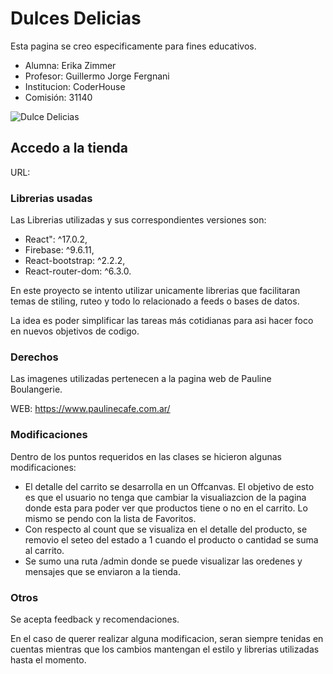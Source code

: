 # Dulces Delicias

Esta pagina se creo especificamente para fines educativos. 

- Alumna: Erika Zimmer
- Profesor: Guillermo Jorge Fergnani
- Institucion: CoderHouse
- Comisión: 31140

![Dulce Delicias](https://user-images.githubusercontent.com/55201104/168959478-391fc1a2-2142-41ae-8bcd-9e881443a96b.gif)

## Accedo a la tienda

URL: 

### Librerias usadas

Las Librerias utilizadas y sus correspondientes versiones son:

- React": ^17.0.2,
- Firebase: ^9.6.11,
- React-bootstrap: ^2.2.2,
- React-router-dom: ^6.3.0.

En este proyecto se intento utilizar unicamente librerias que facilitaran temas de stiling, ruteo y todo lo relacionado a feeds o bases de datos. 

La idea es poder simplificar las tareas más cotidianas para asi hacer foco en nuevos objetivos de codigo. 

### Derechos

Las imagenes utilizadas pertenecen a la pagina web de Pauline Boulangerie.

WEB: https://www.paulinecafe.com.ar/

### Modificaciones

Dentro de los puntos requeridos en las clases se hicieron algunas modificaciones: 

- El detalle del carrito se desarrolla en un Offcanvas. El objetivo de esto es que el usuario no tenga que cambiar la visualiazcion de la pagina donde esta para poder ver que productos tiene o no en el carrito. Lo mismo se pendo con la lista de Favoritos.
- Con respecto al count que se visualiza en el detalle del producto, se removio el seteo del estado a 1 cuando el producto o cantidad se suma al carrito.
- Se sumo una ruta /admin donde se puede visualizar las oredenes y mensajes que se enviaron a la tienda. 

### Otros

Se acepta feedback y recomendaciones.

En el caso de querer realizar alguna modificacion, seran siempre tenidas en cuentas mientras que los cambios mantengan el estilo y librerias utilizadas hasta el momento. 
